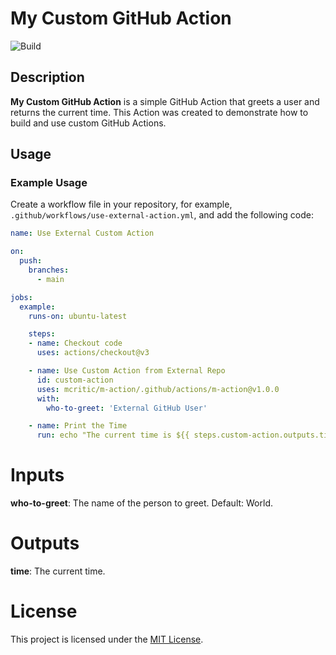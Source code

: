 # My Custom GitHub Action

![Build](https://github.com/mcritic/m-action/actions/workflows/test-action.yml/badge.svg)

## Description

**My Custom GitHub Action** is a simple GitHub Action that greets a user and returns the current time. This Action was created to demonstrate how to build and use custom GitHub Actions.

## Usage

### Example Usage

Create a workflow file in your repository, for example, `.github/workflows/use-external-action.yml`, and add the following code:

```yaml
name: Use External Custom Action

on:
  push:
    branches:
      - main

jobs:
  example:
    runs-on: ubuntu-latest

    steps:
    - name: Checkout code
      uses: actions/checkout@v3

    - name: Use Custom Action from External Repo
      id: custom-action
      uses: mcritic/m-action/.github/actions/m-action@v1.0.0
      with:
        who-to-greet: 'External GitHub User'

    - name: Print the Time
      run: echo "The current time is ${{ steps.custom-action.outputs.time }}"
```

# Inputs
**who-to-greet**: The name of the person to greet. Default: World.
# Outputs
**time**: The current time.

# License
This project is licensed under the [MIT License](https://github.com/mcritic/m-action/blob/main/LICENSE).
